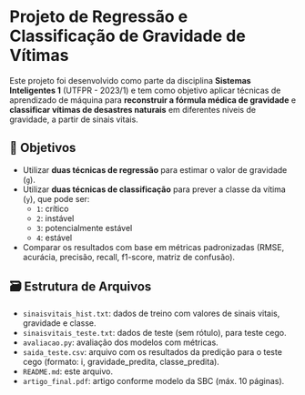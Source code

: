 # Projeto de Regressão e Classificação de Gravidade de Vítimas

Este projeto foi desenvolvido como parte da disciplina **Sistemas Inteligentes 1** (UTFPR - 2023/1) e tem como objetivo aplicar técnicas de aprendizado de máquina para **reconstruir a fórmula médica de gravidade** e **classificar vítimas de desastres naturais** em diferentes níveis de gravidade, a partir de sinais vitais.

## 🧠 Objetivos

- Utilizar **duas técnicas de regressão** para estimar o valor de gravidade (`g`).
- Utilizar **duas técnicas de classificação** para prever a classe da vítima (`y`), que pode ser:
  - `1`: crítico
  - `2`: instável
  - `3`: potencialmente estável
  - `4`: estável
- Comparar os resultados com base em métricas padronizadas (RMSE, acurácia, precisão, recall, f1-score, matriz de confusão).

## 🗃️ Estrutura de Arquivos

- `sinaisvitais_hist.txt`: dados de treino com valores de sinais vitais, gravidade e classe.
- `sinaisvitais_teste.txt`: dados de teste (sem rótulo), para teste cego.
- `avaliacao.py`: avaliação dos modelos com métricas.
- `saida_teste.csv`: arquivo com os resultados da predição para o teste cego (formato: i, gravidade_predita, classe_predita).
- `README.md`: este arquivo.
- `artigo_final.pdf`: artigo conforme modelo da SBC (máx. 10 páginas).